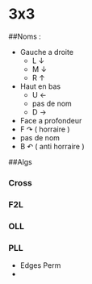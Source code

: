 # 3x3 
##Noms :
* Gauche a droite 
  * L ↓
  * M ↓
  * R ↑
* Haut en bas
  * U ←
  * pas de nom 
  * D →
* Face a profondeur
 * F ↷ ( horraire )
 * pas de nom 
 * B ↶ ( anti horraire ) 
 
##Algs 

### Cross
### F2L
### OLL
### PLL
 * Edges Perm 
  * 
